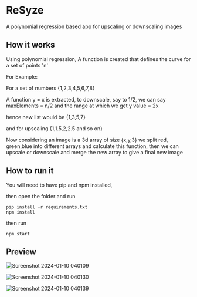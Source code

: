 # ReSyze
A polynomial regression based app for upscaling or downscaling images


## How it works
Using polynomial regression, A function is created that defines the curve for a set of points 'n'

For Example:

For a set of numbers {1,2,3,4,5,6,7,8}

A function y = x is extracted, to downscale, say to 1/2, we can say maxElements = n/2
and the range at which we get  y value = 2x

hence new list would be {1,3,5,7}

and for upscaling {1,1.5,2,2.5 and so on}

Now considering an image is a 3d array of size {x,y,3}
we split red, green,blue into different arrays and calculate this function, 
then we can upscale or downscale and merge the new array to give a final new image

## How to run it

You will need to have pip and npm installed,

then open the folder and run 
```
pip install -r requirements.txt
npm install
```

then run 
```
npm start
```

## Preview

![Screenshot 2024-01-10 040109](https://github.com/Dopiumistfg/resyze/assets/91946606/3cc49336-58c6-48e4-a25b-501a1d5fbfb7)

![Screenshot 2024-01-10 040130](https://github.com/Dopiumistfg/resyze/assets/91946606/b44e4efd-e73c-4fb7-971e-82cfcdd9e0be)

![Screenshot 2024-01-10 040139](https://github.com/Dopiumistfg/resyze/assets/91946606/b5e1da17-3e91-4705-8a24-7b0d9dc71b85)


